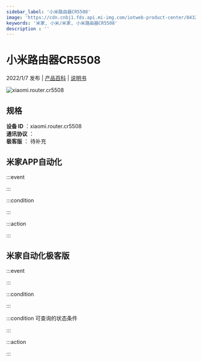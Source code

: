 ```yaml
---
sidebar_label: '小米路由器CR5508'
image: 'https://cdn.cnbj1.fds.api.mi-img.com/iotweb-product-center/0432fdaf4e6eed8c344c86903856fb19_1638181416714.png?GalaxyAccessKeyId=AKVGLQWBOVIRQ3XLEW&Expires=9223372036854775807&Signature=5qaG87c7Hg0ZeXUojEma6gZj6ww='
keywords: '米家, 小米/米家, 小米路由器CR5508'
description : ''
---
```

# 小米路由器CR5508

2022/1/7 发布 | [产品百科](https://home.mi.com/webapp/content/baike/product/index.html?model=xiaomi.router.cr5508/) | [说明书](https://home.mi.com/views/introduction.html?model=xiaomi.router.cr5508&region=cn)

![xiaomi.router.cr5508](https://cdn.cnbj1.fds.api.mi-img.com/iotweb-product-center/0432fdaf4e6eed8c344c86903856fb19_1638181416714.png?GalaxyAccessKeyId=AKVGLQWBOVIRQ3XLEW&Expires=9223372036854775807&Signature=5qaG87c7Hg0ZeXUojEma6gZj6ww=)

## 规格  
> 
**设备 ID** ：xiaomi.router.cr5508  
**通讯协议** ：  
**极客版**  ： 待补充 


## 米家APP自动化  

:::event  

:::

:::condition  

:::

:::action   

:::

## 米家自动化极客版  

:::event  

:::

:::condition  

:::

:::condition 可查询的状态条件  

:::

:::action  

:::

        
